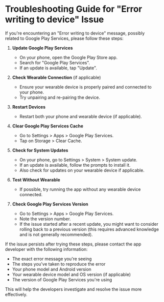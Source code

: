 # Troubleshooting Guide for "Error writing to device" Issue

If you're encountering an "Error writing to device" message, possibly related to Google Play Services, please follow these steps:

1. **Update Google Play Services**
   - On your phone, open the Google Play Store app.
   - Search for "Google Play Services".
   - If an update is available, tap "Update".

2. **Check Wearable Connection** (if applicable)
   - Ensure your wearable device is properly paired and connected to your phone.
   - Try unpairing and re-pairing the device.

3. **Restart Devices**
   - Restart both your phone and wearable device (if applicable).

4. **Clear Google Play Services Cache**
   - Go to Settings > Apps > Google Play Services.
   - Tap on Storage > Clear Cache.

5. **Check for System Updates**
   - On your phone, go to Settings > System > System update.
   - If an update is available, follow the prompts to install it.
   - Also check for updates on your wearable device if applicable.

6. **Test Without Wearable**
   - If possible, try running the app without any wearable device connected.

7. **Check Google Play Services Version**
   - Go to Settings > Apps > Google Play Services.
   - Note the version number.
   - If the issue started after a recent update, you might want to consider rolling back to a previous version (this requires advanced knowledge and is not generally recommended).

If the issue persists after trying these steps, please contact the app developer with the following information:
- The exact error message you're seeing
- The steps you've taken to reproduce the error
- Your phone model and Android version
- Your wearable device model and OS version (if applicable)
- The version of Google Play Services you're using

This will help the developers investigate and resolve the issue more effectively.